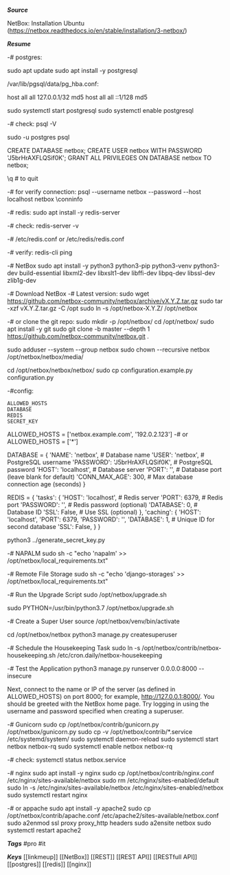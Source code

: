 ***Source***

NetBox: Installation Ubuntu (https://netbox.readthedocs.io/en/stable/installation/3-netbox/)

***Resume***

-# postgres:

sudo apt update
sudo apt install -y postgresql

/var/lib/pgsql/data/pg_hba.conf:

host    all             all             127.0.0.1/32            md5
host    all             all             ::1/128                 md5

sudo systemctl start postgresql
sudo systemctl enable postgresql

-# check:
psql -V

sudo -u postgres psql

CREATE DATABASE netbox;
CREATE USER netbox WITH PASSWORD 'J5brHrAXFLQSif0K';
GRANT ALL PRIVILEGES ON DATABASE netbox TO netbox;

\q # to quit

-# for verify connection:
psql --username netbox --password --host localhost netbox
\conninfo

-# redis:
sudo apt install -y redis-server

-# check:
redis-server -v

-# /etc/redis.conf or /etc/redis/redis.conf

-# verify:
redis-cli ping

-# NetBox
sudo apt install -y python3 python3-pip python3-venv python3-dev build-essential libxml2-dev libxslt1-dev libffi-dev libpq-dev libssl-dev zlib1g-dev

-# Download NetBox
-# Latest version: 
sudo wget https://github.com/netbox-community/netbox/archive/vX.Y.Z.tar.gz
sudo tar -xzf vX.Y.Z.tar.gz -C /opt
sudo ln -s /opt/netbox-X.Y.Z/ /opt/netbox

-# or clone the git repo:
sudo mkdir -p /opt/netbox/
cd /opt/netbox/
sudo apt install -y git
sudo git clone -b master --depth 1 https://github.com/netbox-community/netbox.git .

sudo adduser --system --group netbox
sudo chown --recursive netbox /opt/netbox/netbox/media/

cd /opt/netbox/netbox/netbox/
sudo cp configuration.example.py configuration.py

-#config:

    ALLOWED_HOSTS
    DATABASE
    REDIS
    SECRET_KEY
	
ALLOWED_HOSTS = ['netbox.example.com', '192.0.2.123']
-# or
ALLOWED_HOSTS = ['*']

DATABASE = {
    'NAME': 'netbox',               # Database name
    'USER': 'netbox',               # PostgreSQL username
    'PASSWORD': 'J5brHrAXFLQSif0K', # PostgreSQL password
    'HOST': 'localhost',            # Database server
    'PORT': '',                     # Database port (leave blank for default)
    'CONN_MAX_AGE': 300,            # Max database connection age (seconds)
}

REDIS = {
    'tasks': {
        'HOST': 'localhost',      # Redis server
        'PORT': 6379,             # Redis port
        'PASSWORD': '',           # Redis password (optional)
        'DATABASE': 0,            # Database ID
        'SSL': False,             # Use SSL (optional)
    },
    'caching': {
        'HOST': 'localhost',
        'PORT': 6379,
        'PASSWORD': '',
        'DATABASE': 1,            # Unique ID for second database
        'SSL': False,
    }
}

python3 ../generate_secret_key.py

-# NAPALM
sudo sh -c "echo 'napalm' >> /opt/netbox/local_requirements.txt"

-# Remote File Storage
sudo sh -c "echo 'django-storages' >> /opt/netbox/local_requirements.txt"

-# Run the Upgrade Script
sudo /opt/netbox/upgrade.sh

sudo PYTHON=/usr/bin/python3.7 /opt/netbox/upgrade.sh

-# Create a Super User
source /opt/netbox/venv/bin/activate

cd /opt/netbox/netbox
python3 manage.py createsuperuser

-# Schedule the Housekeeping Task
sudo ln -s /opt/netbox/contrib/netbox-housekeeping.sh /etc/cron.daily/netbox-housekeeping

-# Test the Application
python3 manage.py runserver 0.0.0.0:8000 --insecure

Next, connect to the name or IP of the server (as defined in ALLOWED_HOSTS) on port 8000; for example, http://127.0.0.1:8000/. You should be greeted with the NetBox home page. Try logging in using the username and password specified when creating a superuser.

-# Gunicorn
sudo cp /opt/netbox/contrib/gunicorn.py /opt/netbox/gunicorn.py
sudo cp -v /opt/netbox/contrib/*.service /etc/systemd/system/
sudo systemctl daemon-reload
sudo systemctl start netbox netbox-rq
sudo systemctl enable netbox netbox-rq

-# check:
systemctl status netbox.service

-# nginx
sudo apt install -y nginx
sudo cp /opt/netbox/contrib/nginx.conf /etc/nginx/sites-available/netbox
sudo rm /etc/nginx/sites-enabled/default
sudo ln -s /etc/nginx/sites-available/netbox /etc/nginx/sites-enabled/netbox
sudo systemctl restart nginx

-# or appache
sudo apt install -y apache2
sudo cp /opt/netbox/contrib/apache.conf /etc/apache2/sites-available/netbox.conf
sudo a2enmod ssl proxy proxy_http headers
sudo a2ensite netbox
sudo systemctl restart apache2

***Tags*** #pro #it 

***Keys*** [[linkmeup]] [[NetBox]] [[REST]] [[REST API]] [[RESTfull API]] [[postgres]] [[redis]] [[nginx]] 